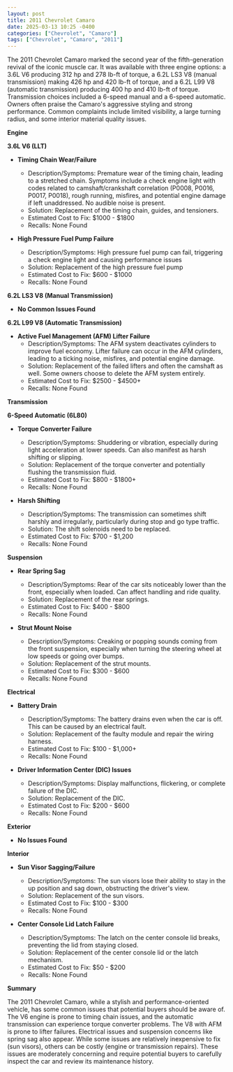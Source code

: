 ```yaml
---
layout: post
title: 2011 Chevrolet Camaro
date: 2025-03-13 10:25 -0400
categories: ["Chevrolet", "Camaro"]
tags: ["Chevrolet", "Camaro", "2011"]
---
```

The 2011 Chevrolet Camaro marked the second year of the fifth-generation revival of the iconic muscle car. It was available with three engine options: a 3.6L V6 producing 312 hp and 278 lb-ft of torque, a 6.2L LS3 V8 (manual transmission) making 426 hp and 420 lb-ft of torque, and a 6.2L L99 V8 (automatic transmission) producing 400 hp and 410 lb-ft of torque. Transmission choices included a 6-speed manual and a 6-speed automatic. Owners often praise the Camaro's aggressive styling and strong performance. Common complaints include limited visibility, a large turning radius, and some interior material quality issues.

**Engine**

**3.6L V6 (LLT)**

*   **Timing Chain Wear/Failure**
    *   Description/Symptoms: Premature wear of the timing chain, leading to a stretched chain. Symptoms include a check engine light with codes related to camshaft/crankshaft correlation (P0008, P0016, P0017, P0018), rough running, misfires, and potential engine damage if left unaddressed. No audible noise is present.
    *   Solution: Replacement of the timing chain, guides, and tensioners.
    *   Estimated Cost to Fix: $1000 - $1800
    *   Recalls: None Found

*   **High Pressure Fuel Pump Failure**
    *   Description/Symptoms: High pressure fuel pump can fail, triggering a check engine light and causing performance issues
    *   Solution: Replacement of the high pressure fuel pump
    *   Estimated Cost to Fix: $600 - $1000
    *   Recalls: None Found

**6.2L LS3 V8 (Manual Transmission)**

*   **No Common Issues Found**

**6.2L L99 V8 (Automatic Transmission)**

*   **Active Fuel Management (AFM) Lifter Failure**
    *   Description/Symptoms: The AFM system deactivates cylinders to improve fuel economy. Lifter failure can occur in the AFM cylinders, leading to a ticking noise, misfires, and potential engine damage.
    *   Solution: Replacement of the failed lifters and often the camshaft as well. Some owners choose to delete the AFM system entirely.
    *   Estimated Cost to Fix: $2500 - $4500+
    *   Recalls: None Found

**Transmission**

**6-Speed Automatic (6L80)**

*   **Torque Converter Failure**
    *   Description/Symptoms: Shuddering or vibration, especially during light acceleration at lower speeds. Can also manifest as harsh shifting or slipping.
    *   Solution: Replacement of the torque converter and potentially flushing the transmission fluid.
    *   Estimated Cost to Fix: $800 - $1800+
    *   Recalls: None Found

*   **Harsh Shifting**
    *   Description/Symptoms: The transmission can sometimes shift harshly and irregularly, particularly during stop and go type traffic.
    *   Solution: The shift solenoids need to be replaced.
    *   Estimated Cost to Fix: $700 - $1,200
    *   Recalls: None Found

**Suspension**

*   **Rear Spring Sag**
    *   Description/Symptoms: Rear of the car sits noticeably lower than the front, especially when loaded. Can affect handling and ride quality.
    *   Solution: Replacement of the rear springs.
    *   Estimated Cost to Fix: $400 - $800
    *   Recalls: None Found

*   **Strut Mount Noise**
    *   Description/Symptoms: Creaking or popping sounds coming from the front suspension, especially when turning the steering wheel at low speeds or going over bumps.
    *   Solution: Replacement of the strut mounts.
    *   Estimated Cost to Fix: $300 - $600
    *   Recalls: None Found

**Electrical**

*   **Battery Drain**
    *   Description/Symptoms: The battery drains even when the car is off. This can be caused by an electrical fault.
    *   Solution: Replacement of the faulty module and repair the wiring harness.
    *   Estimated Cost to Fix: $100 - $1,000+
    *   Recalls: None Found

*   **Driver Information Center (DIC) Issues**
    *   Description/Symptoms: Display malfunctions, flickering, or complete failure of the DIC.
    *   Solution: Replacement of the DIC.
    *   Estimated Cost to Fix: $200 - $600
    *   Recalls: None Found

**Exterior**

*   **No Issues Found**

**Interior**

*   **Sun Visor Sagging/Failure**
    *   Description/Symptoms: The sun visors lose their ability to stay in the up position and sag down, obstructing the driver's view.
    *   Solution: Replacement of the sun visors.
    *   Estimated Cost to Fix: $100 - $300
    *   Recalls: None Found

*   **Center Console Lid Latch Failure**
    *   Description/Symptoms: The latch on the center console lid breaks, preventing the lid from staying closed.
    *   Solution: Replacement of the center console lid or the latch mechanism.
    *   Estimated Cost to Fix: $50 - $200
    *   Recalls: None Found

**Summary**

The 2011 Chevrolet Camaro, while a stylish and performance-oriented vehicle, has some common issues that potential buyers should be aware of. The V6 engine is prone to timing chain issues, and the automatic transmission can experience torque converter problems. The V8 with AFM is prone to lifter failures. Electrical issues and suspension concerns like spring sag also appear. While some issues are relatively inexpensive to fix (sun visors), others can be costly (engine or transmission repairs). These issues are moderately concerning and require potential buyers to carefully inspect the car and review its maintenance history.


